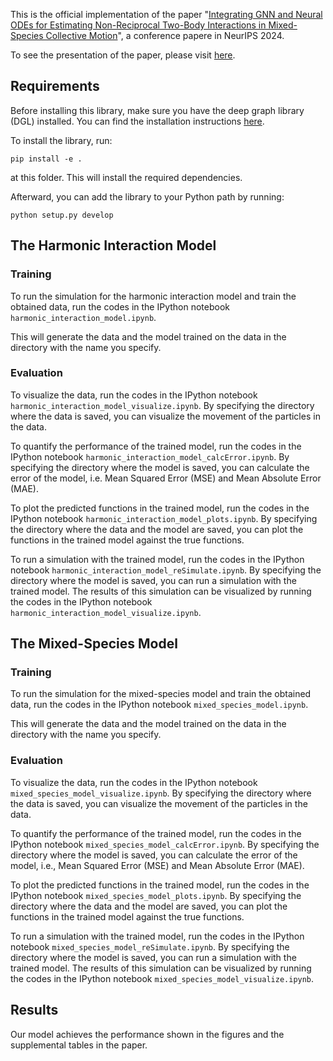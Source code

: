 
This is the official implementation of the paper "[Integrating GNN and Neural ODEs for Estimating Non-Reciprocal Two-Body Interactions in Mixed-Species Collective Motion](https://openreview.net/forum?id=qwl3EiDi9r)", a conference papere in NeurIPS 2024.

To see the presentation of the paper, please visit [here](https://neurips.cc/virtual/2024/poster/93465).

## Requirements

Before installing this library, make sure you have the deep graph library (DGL) installed. You can find the installation instructions [here](https://www.dgl.ai/pages/start.html).

To install the library, run:

```pip install -e . ```

at this folder. This will install the required dependencies.

Afterward, you can add the library to your Python path by running:

```python setup.py develop```


## The Harmonic Interaction Model


### Training

To run the simulation for the harmonic interaction model and train the obtained data, run the codes in the IPython notebook `harmonic_interaction_model.ipynb`.

This will generate the data and the model trained on the data in the directory with the name you specify.

### Evaluation

To visualize the data, run the codes in the IPython notebook `harmonic_interaction_model_visualize.ipynb`.
By specifying the directory where the data is saved, you can visualize the movement of the particles in the data.

To quantify the performance of the trained model, run the codes in the IPython notebook `harmonic_interaction_model_calcError.ipynb`.
By specifying the directory where the model is saved, you can calculate the error of the model, i.e. Mean Squared Error (MSE) and Mean Absolute Error (MAE).

To plot the predicted functions in the trained model, run the codes in the IPython notebook `harmonic_interaction_model_plots.ipynb`.
By specifying the directory where the data and the model are saved, you can plot the functions in the trained model against the true functions.

To run a simulation with the trained model, run the codes in the IPython notebook `harmonic_interaction_model_reSimulate.ipynb`.
By specifying the directory where the model is saved, you can run a simulation with the trained model.
The results of this simulation can be visualized by running the codes in the IPython notebook `harmonic_interaction_model_visualize.ipynb`.

## The Mixed-Species Model

### Training

To run the simulation for the mixed-species model and train the obtained data, run the codes in the IPython notebook `mixed_species_model.ipynb`.

This will generate the data and the model trained on the data in the directory with the name you specify.

### Evaluation

To visualize the data, run the codes in the IPython notebook `mixed_species_model_visualize.ipynb`.
By specifying the directory where the data is saved, you can visualize the movement of the particles in the data.

To quantify the performance of the trained model, run the codes in the IPython notebook `mixed_species_model_calcError.ipynb`.
By specifying the directory where the model is saved, you can calculate the error of the model, i.e., Mean Squared Error (MSE) and Mean Absolute Error (MAE).

To plot the predicted functions in the trained model, run the codes in the IPython notebook `mixed_species_model_plots.ipynb`.
By specifying the directory where the data and the model are saved, you can plot the functions in the trained model against the true functions.

To run a simulation with the trained model, run the codes in the IPython notebook `mixed_species_model_reSimulate.ipynb`.
By specifying the directory where the model is saved, you can run a simulation with the trained model.
The results of this simulation can be visualized by running the codes in the IPython notebook `mixed_species_model_visualize.ipynb`.

## Results

Our model achieves the performance shown in the figures and the supplemental tables in the paper.
